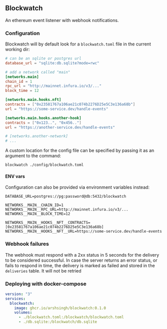 ## Blockwatch

An ethereum event listener with webhook notifications.

### Configuration

Blockwatch will by default look for a `blockwatch.toml` file in the current working dir:

```toml
# can be an sqlite or postgres url
database_url = "sqlite:db.sqlite?mode=rwc"

# add a network called "main"
[networks.main]
chain_id = 1
rpc_url = "http://mainnet.infura.io/v3/..."
block_time = 12 

[networks.main.hooks.nft]
contracts = ["0x23581767a106ae21c074b2276D25e5C3e136a68b"]
url = "https://some-service.dev/handle-events"

[networks.main.hooks.another-hook]
contracts = ["0x123..", "0x456.."]
url = "https://another-service.dev/handle-events"

# [networks.another-network]
# ...
```

A custom location for the config file can be specified by passing it as an argument to the command:

```sh
blockwatch ./config/blockwatch.toml
```

#### ENV vars

Configuration can also be provided via environment variables instead:

```env
DATABASE_URL=postgres://pg:password@db:5432/blockwatch

NETWORKS__MAIN__CHAIN_ID=1
NETWORKS__MAIN__RPC_URL=http://mainnet.infura.io/v3/...
NETWORKS__MAIN__BLOCK_TIME=12

NETWORKS__MAIN__HOOKS__NFT__CONTRACTS=[0x23581767a106ae21c074b2276D25e5C3e136a68b]
NETWORKS__MAIN__HOOKS__NFT__URL=https://some-service.dev/handle-events
```

### Webhook failures

The webhook must respond with a 2xx status in 5 seconds for the delivery to be
considered successful. In case the server returns an error status, or fails to
respond in time, the delivery is marked as failed and stored in the `deliveries`
table. It will not be retried

### Deploying with docker-compose

```yaml
version: "3"
services:
  blockwatch:
    image: ghcr.io/arshsingh/blockwatch:0.1.0
    volumes:
      - ./blockwatch.toml:/blockwatch/blockwatch.toml
      - ./db.sqlite:/blockwatch/db.sqlite
```
